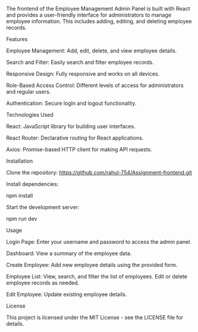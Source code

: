 The frontend of the Employee Management Admin Panel is built with React and provides a user-friendly interface for administrators to manage employee information. This includes adding, editing, and deleting employee records.

Features

Employee Management: Add, edit, delete, and view employee details.

Search and Filter: Easily search and filter employee records.

Responsive Design: Fully responsive and works on all devices.

Role-Based Access Control: Different levels of access for administrators and regular users.

Authentication: Secure login and logout functionality.


Technologies Used

React: JavaScript library for building user interfaces.

React Router: Declarative routing for React applications.

Axios: Promise-based HTTP client for making API requests.

Installation

Clone the repository: https://github.com/rahul-754/Assignment-frontend.git

Install dependencies:

npm install

Start the development server:


npm run dev


Usage


Login Page: Enter your username and password to access the admin panel.

Dashboard: View a summary of the employee data.

Create Employee: Add new employee details using the provided form.

Employee List: View, search, and filter the list of employees. Edit or delete employee records as needed.

Edit Employee: Update existing employee details.


License


This project is licensed under the MIT License - see the LICENSE file for details.
